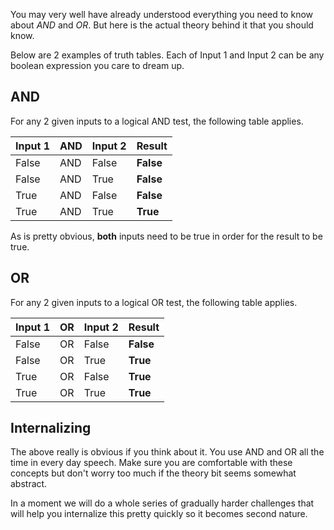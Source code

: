 You may very well have already understood everything you need to know about *AND* and *OR*. But here is the actual theory behind it that you should know.

Below are 2 examples of truth tables. Each of Input 1 and Input 2 can be any boolean expression you care to dream up.

## AND
For any 2 given inputs to a logical AND test, the following table applies.

| Input 1 | AND | Input 2 | Result |
|-|-|-|-|
| False | AND | False | **False** |
| False | AND | True | **False** |
| True | AND | False | **False** |
| True | AND | True | **True** |

As is pretty obvious, **both** inputs need to be true in order for the result to be true.

## OR
For any 2 given inputs to a logical OR test, the following table applies.

| Input 1 | OR | Input 2 | Result |
|-|-|-|-|
| False | OR | False | **False** |
| False | OR | True | **True** |
| True | OR | False | **True** |
| True | OR | True | **True** |

## Internalizing
The above really is obvious if you think about it. You use AND and OR all the time in every day speech. Make sure you are comfortable with these concepts but don't worry too much if the theory bit seems somewhat abstract.

In a moment we will do a whole series of gradually harder challenges that will help you internalize this pretty quickly so it becomes second nature.
